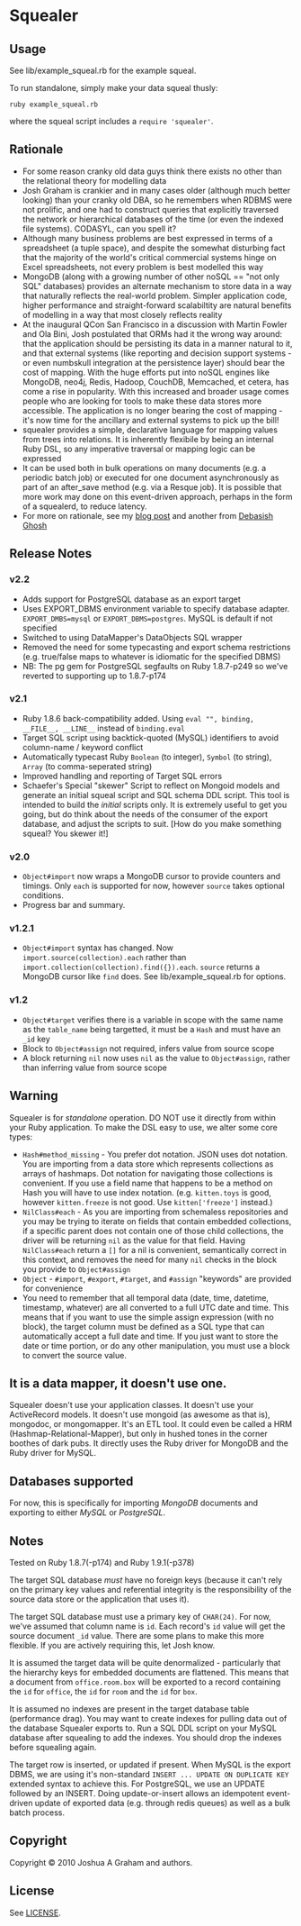 # Squealer

## Usage
See lib/example_squeal.rb for the example squeal.

To run standalone, simply make your data squeal thusly:

`ruby example_squeal.rb`

where the squeal script includes a `require 'squealer'`.

## Rationale
* For some reason cranky old data guys think there exists no other than the relational theory for modelling data
* Josh Graham is crankier and in many cases older (although much better looking) than your cranky old DBA, so he remembers when RDBMS were not prolific, and one had to construct queries that explicitly traversed the network or hierarchical databases of the time (or even the indexed file systems). CODASYL, can you spell it?
* Although many business problems are best expressed in terms of a spreadsheet (a tuple space), and despite the somewhat disturbing fact that the majority of the world's critical commercial systems hinge on Excel spreadsheets, not every problem is best modelled this way
* MongoDB (along with a growing number of other noSQL == "not only SQL" databases) provides an alternate mechanism to store data in a way that naturally reflects the real-world problem. Simpler application code, higher performance and straight-forward scalabiltity are natural benefits of modelling in a way that most closely reflects reality
* At the inaugural QCon San Francisco in a discussion with Martin Fowler and Ola Bini, Josh postulated that ORMs had it the wrong way around: that the application should be persisting its data in a manner natural to it, and that external systems (like reporting and decision support systems - or even numbskull integration at the persistence layer) should bear the cost of mapping. With the huge efforts put into noSQL engines like MongoDB, neo4j, Redis, Hadoop, CouchDB, Memcached, et cetera, has come a rise in popularity. With this increased and broader usage comes people who are looking for tools to make these data stores more accessible. The application is no longer bearing the cost of mapping - it's now time for the ancillary and external systems to pick up the bill!
* squealer provides a simple, declarative language for mapping values from trees into relations. It is inherently flexibile by being an internal Ruby DSL, so any imperative traversal or mapping logic can be expressed
* It can be used both in bulk operations on many documents (e.g. a periodic batch job) or executed for one document asynchronously as part of an after_save method (e.g. via a Resque job). It is possible that more work may done on this event-driven approach, perhaps in the form of a squealerd, to reduce latency.
* For more on rationale, see my [blog post](http://grahamis.com/blog/2010/06/10/squealer-intro/ "Why squealer") and another from [Debasish Ghosh](http://debasishg.blogspot.com/2010/06/phase-shift-for-orm.html "A Phase Shift for the ORM")

## Release Notes
### v2.2
* Adds support for PostgreSQL database as an export target
* Uses EXPORT_DBMS environment variable to specify database adapter. `EXPORT_DMBS=mysql` or `EXPORT_DBMS=postgres`. MySQL is default if not specified
* Switched to using DataMapper's DataObjects SQL wrapper
* Removed the need for some typecasting and export schema restrictions (e.g. true/false maps to whatever is idiomatic for the specified DBMS)
* NB: The pg gem for PostgreSQL segfaults on Ruby 1.8.7-p249 so we've reverted to supporting up to 1.8.7-p174

### v2.1
* Ruby 1.8.6 back-compatibility added. Using `eval "", binding, __FILE__, __LINE__` instead of `binding.eval`
* Target SQL script using backtick-quoted (MySQL) identifiers to avoid column-name / keyword conflict
* Automatically typecast Ruby `Boolean` (to integer), `Symbol` (to string), `Array` (to comma-seperated string)
* Improved handling and reporting of Target SQL errors
* Schaefer's Special "skewer" Script to reflect on Mongoid models and generate an initial squeal script and SQL schema DDL script. This tool is intended to build the _initial_ scripts only. It is extremely useful to get you going, but do think about the needs of the consumer of the export database, and adjust the scripts to suit. [How do you make something squeal? You skewer it!]

### v2.0
* `Object#import` now wraps a MongoDB cursor to provide counters and timings. Only `each` is supported for now, however `source` takes optional conditions.
* Progress bar and summary.

### v1.2.1
* `Object#import` syntax has changed. Now `import.source(collection).each` rather than `import.collection(collection).find({}).each`. `source` returns a MongoDB cursor like `find` does. See lib/example_squeal.rb for options.

### v1.2
* `Object#target` verifies there is a variable in scope with the same name as the `table_name` being targetted, it must be a `Hash` and must have an `_id` key
* Block to `Object#assign` not required, infers value from source scope
* A block returning `nil` now uses `nil` as the value to `Object#assign`, rather than inferring value from source scope

## Warning
Squealer is for _standalone_ operation. DO NOT use it directly from within your Ruby application. To make the DSL easy to use, we alter some core types:

* `Hash#method_missing` - You prefer dot notation. JSON uses dot notation. You are importing from a data store which represents collections as arrays of hashmaps. Dot notation for navigating those collections is convenient. If you use a field name that happens to be a method on Hash you will have to use index notation. (e.g. `kitten.toys` is good, however `kitten.freeze` is not good. Use `kitten['freeze']` instead.)
* `NilClass#each` - As you are importing from schemaless repositories and you may be trying to iterate on fields that contain embedded collections, if a specific parent does not contain one of those child collections, the driver will be returning `nil` as the value for that field. Having `NilClass#each` return a `[]` for a nil is convenient, semantically correct in this context, and removes the need for many `nil` checks in the block you provide to `Object#assign`
* `Object` - `#import`, `#export`, `#target`, and `#assign` "keywords" are provided for convenience
* You need to remember that all temporal data (date, time, datetime, timestamp, whatever) are all converted to a full UTC date and time. This means that if you want to use the simple assign expression (with no block), the target column must be defined as a SQL type that can automatically accept a full date and time. If you just want to store the date or time portion, or do any other manipulation, you must use a block to convert the source value. 

## It is a data mapper, it doesn't use one.
Squealer doesn't use your application classes. It doesn't use your ActiveRecord models. It doesn't use mongoid (as awesome as that is), mongodoc, or mongomapper. It's an ETL tool. It could even be called a HRM (Hashmap-Relational-Mapper), but only in hushed tones in the corner boothes of dark pubs. It directly uses the Ruby driver for MongoDB and the Ruby driver for MySQL.

## Databases supported
For now, this is specifically for importing _MongoDB_ documents and exporting to either _MySQL_ or _PostgreSQL_.

## Notes
Tested on Ruby 1.8.7(-p174) and Ruby 1.9.1(-p378)

The target SQL database _must_ have no foreign keys (because it can't rely on the primary key values and referential integrity is the responsibility of the source data store or the application that uses it).

The target SQL database must use a primary key of `CHAR(24)`. For now, we've assumed that column name is `id`. Each record's `id` value will get the source document `_id` value. There are some plans to make this more flexible. If you are actively requiring this, let Josh know.

It is assumed the target data will be quite denormalized - particularly that the hierarchy keys for embedded documents are flattened. This means that a document from `office.room.box` will be exported to a record containing the `id` for `office`, the `id` for `room` and the `id` for `box`.

It is assumed no indexes are present in the target database table (performance drag). You may want to create indexes for pulling data out of the database Squealer exports to. Run a SQL DDL script on your MySQL database after squealing to add the indexes. You should drop the indexes before squealing again.

The target row is inserted, or updated if present. When MySQL is the export DBMS, we are using it's non-standard `INSERT ... UPDATE ON DUPLICATE KEY` extended syntax to achieve this. For PostgreSQL, we use an UPDATE followed by an INSERT. Doing update-or-insert allows an idempotent event-driven update of exported data (e.g. through redis queues) as well as a bulk batch process.

## Copyright

Copyright © 2010 Joshua A Graham and authors.

## License

See [LICENSE](blob/master/LICENSE "License").

